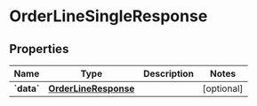 
# OrderLineSingleResponse

## Properties
Name | Type | Description | Notes
------------ | ------------- | ------------- | -------------
**&#x60;data&#x60;** | [**OrderLineResponse**](.md) |  |  [optional]




